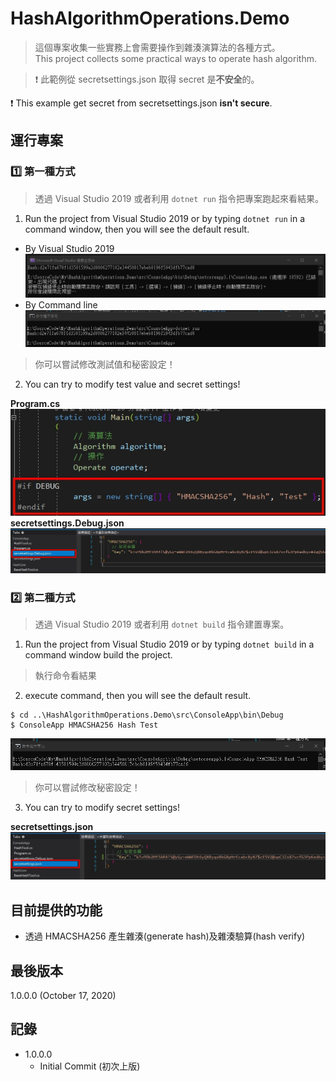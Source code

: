 # HashAlgorithmOperations.Demo
> 這個專案收集一些實務上會需要操作到雜湊演算法的各種方式。  
> This project collects some practical ways to operate hash algorithm.

> :exclamation: 此範例從 secretsettings.json 取得 secret 是**不安全**的。  

:exclamation: This example get secret from secretsettings.json **isn't secure**.  

## 運行專案
### :one: 第一種方式
> 透過 Visual Studio 2019 或者利用 `dotnet run` 指令把專案跑起來看結果。  
1. Run the project from Visual Studio 2019 or by typing `dotnet run` in a command window, then you will see the default result.  
* By Visual Studio 2019
![Image](img/result-1.jpg)
* By Command line
![Image](img/result-2.jpg)
> 你可以嘗試修改測試值和秘密設定！  
2. You can try to modify test value and secret settings!  

**Program.cs**  
![Image](img/setting-1.jpg)  
**secretsettings.Debug.json**  
![Image](img/setting-2.jpg)

### :two: 第二種方式
> 透過 Visual Studio 2019 或者利用 `dotnet build` 指令建置專案。
1. Run the project from Visual Studio 2019 or by typing `dotnet build` in a command window build the project.
> 執行命令看結果
2. execute command, then you will see the default result.
```
$ cd ..\HashAlgorithmOperations.Demo\src\ConsoleApp\bin\Debug
$ ConsoleApp HMACSHA256 Hash Test 
```
![Image](img/result-3.jpg)
> 你可以嘗試修改秘密設定！
3. You can try to modify secret settings!  

**secretsettings.json**
![Image](img/setting-3.jpg)

## 目前提供的功能
* 透過 HMACSHA256 產生雜湊(generate hash)及雜湊驗算(hash verify)

## 最後版本
1.0.0.0 (October 17, 2020)

## 記錄
* 1.0.0.0
  * Initial Commit (初次上版)
